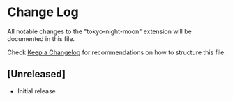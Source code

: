 # Change Log

All notable changes to the "tokyo-night-moon" extension will be documented in this file.

Check [Keep a Changelog](http://keepachangelog.com/) for recommendations on how to structure this file.

## [Unreleased]

- Initial release
